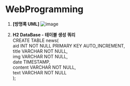 # WebProgramming

1. <strong>[방명록 UML]</strong>
![image](https://github.com/Jewoos-lab/WebProgramming/assets/86662870/541bd88d-9a23-4e8c-b866-dc3b871bb50b)


2. <strong>H2 DataBase - 테이블 생성 쿼리</strong><br>
CREATE TABLE news(<br>
   aid INT NOT NULL PRIMARY KEY AUTO_INCREMENT,<br>
   title VARCHAR NOT NULL,<br>
   img VARCHAR NOT NULL,<br>
   date TIMESTAMP,<br>
   content VARCHAR NOT NULL,<br>
   text VARCHAR NOT NULL<br>
);
